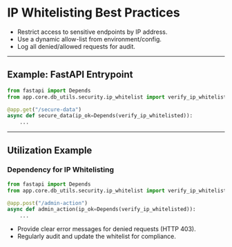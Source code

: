 # IP Whitelisting Best Practices

- Restrict access to sensitive endpoints by IP address.
- Use a dynamic allow-list from environment/config.
- Log all denied/allowed requests for audit.

---

## Example: FastAPI Entrypoint

```python
from fastapi import Depends
from app.core.db_utils.security.ip_whitelist import verify_ip_whitelisted

@app.get("/secure-data")
async def secure_data(ip_ok=Depends(verify_ip_whitelisted)):
    ...
```

---

## Utilization Example

### Dependency for IP Whitelisting
```python
from fastapi import Depends
from app.core.db_utils.security.ip_whitelist import verify_ip_whitelisted

@app.post("/admin-action")
async def admin_action(ip_ok=Depends(verify_ip_whitelisted)):
    ...
```

- Provide clear error messages for denied requests (HTTP 403).
- Regularly audit and update the whitelist for compliance.
